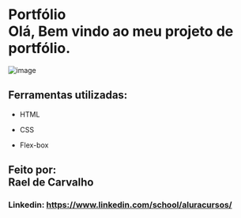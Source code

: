 # Portfólio <br> Olá, Bem vindo ao meu projeto de portfólio.

![image]()

## Ferramentas utilizadas:

* HTML

* CSS

* Flex-box

## Feito por: <br> Rael de Carvalho

### Linkedin: https://www.linkedin.com/school/aluracursos/

